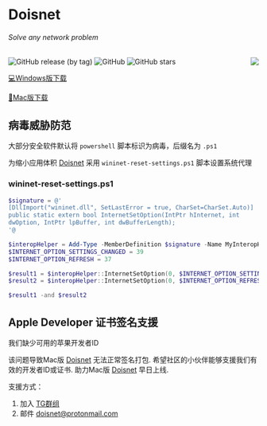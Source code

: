 # Doisnet
<h6>Solve any network problem</h6>
<img align="right" src="https://user-images.githubusercontent.com/73285310/117543679-68f9b680-b050-11eb-9286-7d806d6f5f08.png">
<p>
<img alt="GitHub release (by tag)" src="https://img.shields.io/github/downloads/dodois/Doisnet/v0.0.1/total?style=flat-square">&nbsp;<img alt="GitHub" src="https://img.shields.io/github/license/dodois/Doisnet?style=flat-square">&nbsp;<img alt="GitHub stars" src="https://img.shields.io/github/stars/dodois/Doisnet?style=flat-square">
</p>

[:computer:Windows版下载](https://hub.fastgit.org/dodois/Doisnet/releases/download/v0.0.1/doisnet-0.0.1.Setup.exe)

[:apple:Mac版下载](https://github.com/dodois/Doisnet/issues/3)

## 病毒威胁防范
大部分安全软件默认将 ```powershell``` 脚本标识为病毒，后缀名为 ```.ps1```

为缩小应用体积 [Doisnet](https://github.com/dodois/Doisnet) 采用 ```wininet-reset-settings.ps1``` 脚本设置系统代理

### wininet-reset-settings.ps1
```powershell
$signature = @'
[DllImport("wininet.dll", SetLastError = true, CharSet=CharSet.Auto)]
public static extern bool InternetSetOption(IntPtr hInternet, int
dwOption, IntPtr lpBuffer, int dwBufferLength);
'@

$interopHelper = Add-Type -MemberDefinition $signature -Name MyInteropHelper -PassThru
$INTERNET_OPTION_SETTINGS_CHANGED = 39
$INTERNET_OPTION_REFRESH = 37

$result1 = $interopHelper::InternetSetOption(0, $INTERNET_OPTION_SETTINGS_CHANGED, 0, 0)
$result2 = $interopHelper::InternetSetOption(0, $INTERNET_OPTION_REFRESH, 0, 0)

$result1 -and $result2
```

## Apple Developer 证书签名支援
我们缺少可用的苹果开发者ID

该问题导致Mac版 [Doisnet](https://github.com/dodois/Doisnet) 无法正常签名打包.
希望社区的小伙伴能够支援我们有效的开发者ID或证书.
助力Mac版 [Doisnet](https://github.com/dodois/Doisnet) 早日上线.

支援方式：
1. 加入 [TG群组](https://t.me/dosvpn)
2. 邮件 <doisnet@protonmail.com>
